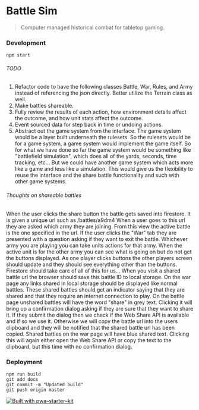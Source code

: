 # Battle Sim

> Computer managed historical combat for tabletop gaming.

### Development

`npm start`

###### TODO

1. Refactor code to have the following classes Battle, War, Rules, and Army instead of referencing the json directly. Better utilize the Terrain class as well.
1. Make battles shareable.
1. Fully review the results of each action, how environment details affect the outcome, and how unit stats affect the outcome.
1. Event sourced data for step back in time or undoing actions.
1. Abstract out the game system from the interface. The game system would be a layer built underneath the rulesets. So the rulesets would be for a game system, a game system would implement the game itself. So for what we have done so far the game system would be something like "battlefield simulation", which does all of the yards, seconds, time tracking, etc... But we could have another game system which acts more like a game and less like a simulation. This would give us the flexibility to reuse the interface and the share battle functionality and such with other game systems.

###### Thoughts on shareable battles
When the user clicks the share button the battle gets saved into firestore.
It is given a unique url such as /battles/a9dm4
When a user goes to this url they are asked which army they are joining.
From this view the active battle is the one specified in the url.
If the user clicks the "War" tab they are presented with a question asking if they want to exit the battle.
Whichever army you are playing you can take units actions for that army.
When the active unit is for the other army you can see what is going on but do not get the buttons displayed.
As one player clicks buttons the other players screen should update and they should see everything other than the buttons.
Firestore should take care of all of this for us...
When you visit a shared battle url the browser should save this battle ID to local storage.
On the war page any links shared in local storage should be displayed like normal battles.
These shared battles should get an indicator saying that they are shared and that they require an internet connection to play.
On the battle page unshared battles will have the word "share" in grey text. Clicking it will bring up a confirmation dialog asking if they are sure that they want to share it. If they submit the dialog then we check if the Web Share API is available and if so we use it. Otherwise we will copy the battle url into the users clipboard and they will be notified that the shared battle url has been copied.
Shared battles on the war page will have blue shared text. Clicking this will again either open the Web Share API or copy the text to the clipboard, but this time with no confirmation dialog.

### Deployment

```
npm run build
git add docs
git commit -m "Updated build"
git push origin master
```

[![Built with pwa–starter–kit](https://img.shields.io/badge/built_with-pwa–starter–kit_-blue.svg)](https://github.com/Polymer/pwa-starter-kit "Built with pwa–starter–kit")
